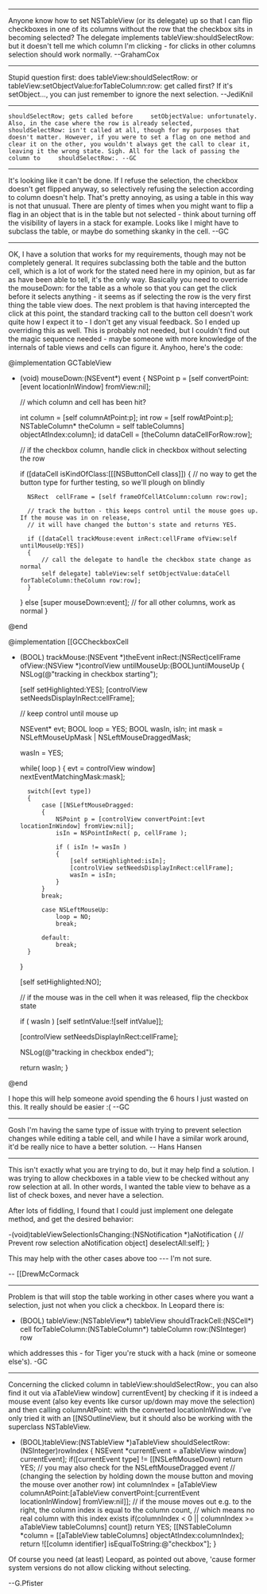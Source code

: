 
----

Anyone know how to set NSTableView (or its delegate) up so that I can flip checkboxes in one of its columns without the row that the checkbox sits in becoming selected? The delegate implements     tableView:shouldSelectRow: but it doesn't tell me which column I'm clicking - for clicks in other columns selection should work normally. --GrahamCox

----
Stupid question first: does     tableView:shouldSelectRow: or     tableView:setObjectValue:forTableColumn:row: get called first? If it's     setObject..., you can just remember to ignore the next selection. --JediKnil

----

    shouldSelectRow; gets called before     setObjectValue: unfortunately. Also, in the case where the row is already selected,     shouldSelectRow: isn't called at all, though for my purposes that doesn't matter. However, if you were to set a flag on one method and clear it on the other, you wouldn't always get the call to clear it, leaving it the wrong state. Sigh. All for the lack of passing the column to     shouldSelectRow:. --GC

----

It's looking like it can't be done. If I refuse the selection, the checkbox doesn't get flipped anyway, so selectively refusing the selection according to column doesn't help. That's pretty annoying, as using a table in this way is not that unusual. There are plenty of times when you might want to flip a flag in an object that is in the table but not selected - think about turning off the visibility of layers in a stack for example. Looks like I might have to subclass the table, or maybe do something skanky in the cell. --GC

----

OK, I have a solution that works for my requirements, though may not be completely general. It requires subclassing both the table and the button cell, which is a lot of work for the stated need here in my opinion, but as far as have been able to tell, it's the only way. Basically you need to override the mouseDown: for the table as a whole so that you can get the click before it selects anything - it seems as if selecting the row is the very first thing the table view does. The next problem is that having intercepted the click at this point, the standard tracking call to the button cell doesn't work quite how I expect it to - I don't get any visual feedback. So I ended up overriding this as well. This is probably not needed, but I couldn't find out the magic sequence needed - maybe someone with more knowledge of the internals of table views and cells can figure it. Anyhoo, here's the code:

    

@implementation GCTableView


- (void)		mouseDown:(NSEvent*) event
{
	NSPoint p = [self convertPoint:[event locationInWindow] fromView:nil];
	
	// which column and cell has been hit?
	
	int column = [self columnAtPoint:p];
	int row = [self rowAtPoint:p];
	NSTableColumn* theColumn = self tableColumns] objectAtIndex:column];
	id dataCell = [theColumn dataCellForRow:row];
	
	// if the checkbox column, handle click in checkbox without selecting the row

	if ([dataCell isKindOfClass:[[[NSButtonCell class]])
	{
		// no way to get the button type for further testing, so we'll plough on blindly
		
		NSRect	cellFrame = [self frameOfCellAtColumn:column row:row];
		
		// track the button - this keeps control until the mouse goes up. If the mouse was in on release,
		// it will have changed the button's state and returns YES.
		
		if ([dataCell trackMouse:event inRect:cellFrame ofView:self untilMouseUp:YES])
		{
			// call the delegate to handle the checkbox state change as normal
			self delegate] tableView:self setObjectValue:dataCell forTableColumn:theColumn row:row];
		}
	}
	else
		[super mouseDown:event];	// for all other columns, work as normal
}



@end


@implementation [[GCCheckboxCell


- (BOOL)	trackMouse:(NSEvent *)theEvent inRect:(NSRect)cellFrame ofView:(NSView *)controlView untilMouseUp:(BOOL)untilMouseUp
{
	NSLog(@"tracking in checkbox starting");
	
	[self setHighlighted:YES];
	[controlView setNeedsDisplayInRect:cellFrame];

	// keep control until mouse up
	
	NSEvent*	evt;
	BOOL		loop = YES;
	BOOL		wasIn, isIn;
	int			mask = NSLeftMouseUpMask | NSLeftMouseDraggedMask;
	
	wasIn = YES;
	
	while( loop )
	{
		evt = controlView window] nextEventMatchingMask:mask];
	
		switch([evt type])
		{
			case [[NSLeftMouseDragged:
			{
				NSPoint p = [controlView convertPoint:[evt locationInWindow] fromView:nil];
				isIn = NSPointInRect( p, cellFrame );
				
				if ( isIn != wasIn )
				{
					[self setHighlighted:isIn];
					[controlView setNeedsDisplayInRect:cellFrame];
					wasIn = isIn;
				}
			}
			break;
			
			case NSLeftMouseUp:
				loop = NO;
				break;
		
			default:
				break;
		}
	
	}

	[self setHighlighted:NO];
	
	// if the mouse was in the cell when it was released, flip the checkbox state
	
	if ( wasIn )
		[self setIntValue:![self intValue]];
		
	[controlView setNeedsDisplayInRect:cellFrame];

	NSLog(@"tracking in checkbox ended");
	
	return wasIn;
}


@end




I hope this will help someone avoid spending the 6 hours I just wasted on this. It really should be easier :( --GC

----

Gosh I'm having the same type of issue with trying to prevent selection changes while editing a table cell, and while I have a similar work around, it'd be really nice to have a better solution. -- Hans Hansen

----
This isn't exactly what you are trying to do, but it may help find a solution. I was trying to allow checkboxes in a table view to be checked without any row selection at all. In other words, I wanted the table view to behave as a list of check boxes, and never have a selection. 

After lots of fiddling, I found that I could just implement one delegate method, and get the desired behavior:

    
-(void)tableViewSelectionIsChanging:(NSNotification *)aNotification {
    // Prevent row selection
    aNotification object] deselectAll:self];
}


This may help with the other cases above too --- I'm not sure.

-- [[DrewMcCormack

----

Problem is that will stop the table working in other cases where you want a selection, just not when you click a checkbox. In Leopard there is:

    
- (BOOL) tableView:(NSTableView*) tableView shouldTrackCell:(NSCell*) cell forTableColumn:(NSTableColumn*) tableColumn row:(NSInteger) row


which addresses this - for Tiger you're stuck with a hack (mine or someone else's). -GC

----

Concerning the clicked column in     tableView:shouldSelectRow:, you can also find it out via     aTableView window] currentEvent] by checking if it is indeed a mouse event (also key events like cursor up/down may move the selection) and then calling     columnAtPoint: with the converted     locationInWindow. I've only tried it with an [[NSOutlineView, but it should also be working with the superclass NSTableView.

    
- (BOOL)tableView:(NSTableView *)aTableView shouldSelectRow:(NSInteger)rowIndex
{
	NSEvent *currentEvent = aTableView window] currentEvent];
	if([currentEvent type] != [[NSLeftMouseDown) return YES;
	// you may also check for the NSLeftMouseDragged event
	// (changing the selection by holding down the mouse button and moving the mouse over another row)
	int columnIndex = [aTableView columnAtPoint:[aTableView convertPoint:[currentEvent locationInWindow] fromView:nil]];
	// if the mouse moves out e.g. to the right, the column index is equal to the column count,
	// which means no real column with this index exists
	if(columnIndex < 0 || columnIndex >= aTableView tableColumns] count]) return YES;
	[[NSTableColumn *column = [[aTableView tableColumns] objectAtIndex:columnIndex];
	return ![[column identifier] isEqualToString:@"checkbox"];
}


Of course you need (at least) Leopard, as pointed out above, 'cause former system versions do not allow clicking without selecting.

--G.Pfister
